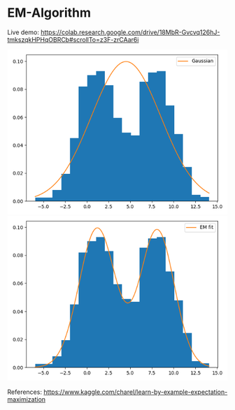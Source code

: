 # EM-Algorithm
Live demo: https://colab.research.google.com/drive/18MbR-Gvcvq126hJ-tmkszqkHPHqOBRCb#scrollTo=z3F-zrCAar6i

![gaussian](output/gaussian.png)
![em_fit](output/em_fit.png)

References: https://www.kaggle.com/charel/learn-by-example-expectation-maximization
